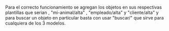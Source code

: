 Para el correcto funcionamiento  se agregan los objetos en sus respectivas plantillas que serian , "mi-animal/alta" , "empleado/alta" y "cliente/alta" y para buscar un objeto en particular basta con usar "buscar/" que sirve para cualquiera de los 3 modelos.
